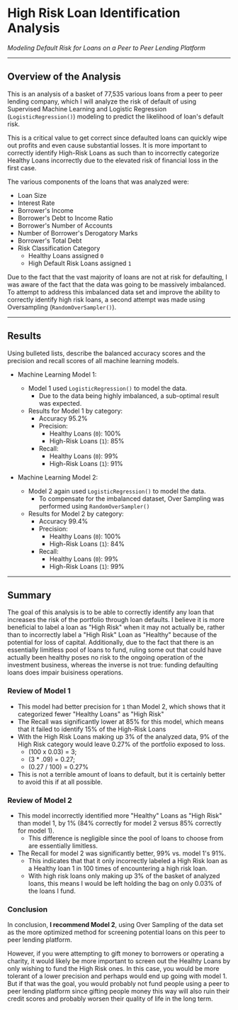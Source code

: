 # High Risk Loan Identification Analysis
*Modeling Default Risk for Loans on a Peer to Peer Lending Platform*

---

## Overview of the Analysis

This is an analysis of a basket of 77,535 various loans from a peer to peer lending company, which I will analyze the risk of default of using Supervised Machine Learning and Logistic Regression (`LogisticRegression()`) modeling to predict the likelihood of loan's default risk.

This is a critical value to get correct since defaulted loans can quickly wipe out profits and even cause substantial losses. It is more important to correctly identify High-Risk Loans as such than to incorrectly categorize Healthy Loans incorrectly due to the elevated risk of financial loss in the first case.

The various components of the loans that was analyzed were:
- Loan Size
- Interest Rate
- Borrower's Income
- Borrower's Debt to Income Ratio
- Borrower's Number of Accounts
- Number of Borrower's Derogatory Marks
- Borrower's Total Debt
- Risk Classification Category 
  - Healthy Loans assigned `0`
  - High Default Risk Loans assigned `1`

Due to the fact that the vast majority of loans are not at risk for defaulting, I was aware of the fact that the data was going to be massively imbalanced. To attempt to address this imbalanced data set and improve the ability to correctly identify high risk loans, a second attempt was made using Oversampling (`RandomOverSampler()`). 

---

## Results

Using bulleted lists, describe the balanced accuracy scores and the precision and recall scores of all machine learning models.

* Machine Learning Model 1:
  * Model 1 used `LogisticRegression()` to model the data.
    * Due to the data being highly imbalanced, a sub-optimal result was expected.
  * Results for Model 1 by category:
    * Accuracy 95.2%
    * Precision:
      * Healthy Loans (`0`): 100%
      * High-Risk Loans (`1`): 85%
    * Recall:
      * Healthy Loans (`0`): 99%
      * High-Risk Loans (`1`): 91%


* Machine Learning Model 2:
  * Model 2 again used `LogisticRegression()` to model the data.
    * To compensate for the imbalanced dataset, Over Sampling was performed using `RandomOverSampler()`
  * Results for Model 2 by category:
    * Accuracy 99.4%
    * Precision:
      * Healthy Loans (`0`): 100%
      * High-Risk Loans (`1`): 84%
    * Recall:
      * Healthy Loans (`0`): 99%
      * High-Risk Loans (`1`): 99%
  
---

## Summary 

The goal of this analysis is to be able to correctly identify any loan that increases the risk of the portfolio through loan defaults. I believe it is more beneficial to label a loan as "High Risk" when it may not actually be, rather than to incorrectly label a "High Risk" Loan as "Healthy" because of the potential for loss of capital. Additionally, due to the fact that there is an essentially limitless pool of loans to fund, ruling some out that could have actually been healthy poses no risk to the ongoing operation of the investment business, whereas the inverse is not true: funding defaulting loans does impair buisiness operations.

### Review of Model 1 
- This model had better precision for `1` than Model 2, which shows that it categorized fewer "Healthy Loans" as "High Risk"
- The Recall was significantly lower at 85% for this model, which means that it failed to identify 15% of the High-Risk Loans
- With the High Risk Loans making up 3% of the analyzed data, 9% of the High Risk category would leave 0.27% of the portfolio exposed to loss. 
  - (100 x 0.03) = 3; 
  - (3 * .09) = 0.27; 
  - (0.27 / 100) = 0.27%
- This is not a terrible amount of loans to default, but it is certainly better to avoid this if at all possible.

### Review of Model 2 
- This model incorrectly identified more "Healthy" Loans as "High Risk" than model 1, by 1% (84% correctly for model 2 versus 85% correctly for model 1).
  - This difference is negligible since the pool of loans to choose from are essentially limitless.
- The Recall for model 2 was significantly better, 99% vs. model 1's 91%. 
  - This indicates that that it only incorrectly labeled a High Risk loan as a Healthy loan 1 in 100 times of encountering a high risk loan. 
  - With high risk loans only making up 3% of the basket of analyzed loans, this means I would be left holding the bag on only 0.03% of the loans I fund.


### Conclusion
In conclusion, **I recommend Model 2**, using Over Sampling of the data set as the more optimized method for screening potential loans on this peer to peer lending platform.

However, if you were attempting to gift money to borrowers or operating a charity, it would likely be more important to screen out the Healhty Loans by only wishing to fund the High Risk ones. In this case, you would be more tolerant of a lower precision and perhaps would end up going with model 1. But if that was the goal, you would probably not fund people using a peer to peer lending platform since gifting people money this way will also ruin their credit scores and probably worsen their quality of life in the long term.